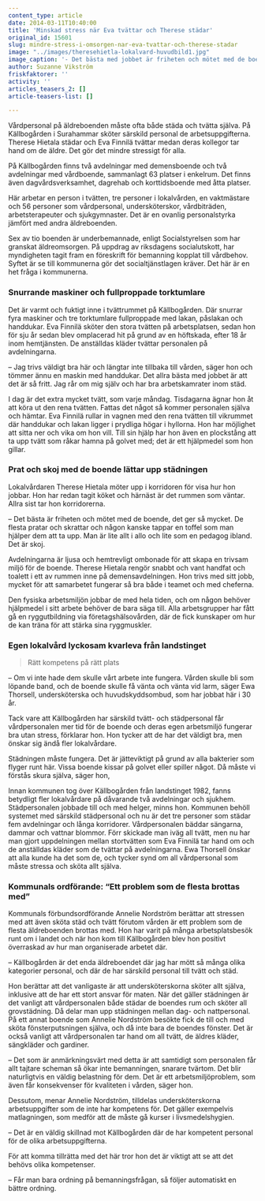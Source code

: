 ```yaml
---
content_type: article
date: 2014-03-11T10:40:00
title: 'Minskad stress när Eva tvättar och Therese städar'
original_id: 15601
slug: mindre-stress-i-omsorgen-nar-eva-tvattar-och-therese-stadar
image: "../images/theresehietla-lokalvard-huvudbild1.jpg"
image_caption: '- Det bästa med jobbet är friheten och mötet med de boende, det ger så mycket, säger Therese Hietala, lokalvårdare på äldreboendet Källbogården i Surahammar.'
author: Suzanne Vikström
friskfaktorer: ''
activity: ''
articles_teasers_2: []
article-teasers-list: []

---
```


Vårdpersonal på äldreboenden måste ofta både städa och tvätta själva. På Källbogården i Surahammar sköter särskild personal de arbetsuppgifterna. Therese Hietala städar och Eva Finnilä tvättar medan deras kollegor tar hand om de äldre. Det gör det mindre stressigt för alla.

På Källbogården finns två avdelningar med demensboende och två avdelningar med vårdboende, sammanlagt 63 platser i enkelrum. Det finns även dagvårdsverksamhet, dagrehab och korttidsboende med åtta platser.

Här arbetar en person i tvätten, tre personer i lokalvården, en vaktmästare och 56 personer som vårdpersonal, undersköterskor, vårdbiträden, arbetsterapeuter och sjukgymnaster. Det är en ovanlig personalstyrka jämfört med andra äldreboenden.

Sex av tio boenden är underbemannade, enligt Socialstyrelsen som har granskat äldreomsorgen. På uppdrag av riksdagens socialutskott, har myndigheten tagit fram en föreskrift för bemanning kopplat till vårdbehov. Syftet är se till kommunerna gör det socialtjänstlagen kräver. Det här är en het fråga i kommunerna.

### Snurrande maskiner och fullproppade torktumlare

Det är varmt och fuktigt inne i tvättrummet på Källbogården. Där snurrar fyra maskiner och tre torktumlare fullproppade med lakan, påslakan och handdukar. Eva Finnilä sköter den stora tvätten på arbetsplatsen, sedan hon för sju år sedan blev omplacerad hit på grund av en höftskada, efter 18 år inom hemtjänsten. De anställdas kläder tvättar personalen på avdelningarna.

– Jag trivs väldigt bra här och längtar inte tillbaka till vården, säger hon och tömmer ännu en maskin med handdukar. Det allra bästa med jobbet är att det är så fritt. Jag rår om mig själv och har bra arbetskamrater inom städ.

I dag är det extra mycket tvätt, som varje måndag. Tisdagarna ägnar hon åt att köra ut den rena tvätten. Fattas det något så kommer personalen själva och hämtar. Eva Finnilä rullar in vagnen med den rena tvätten till vikrummet där handdukar och lakan ligger i prydliga högar i hyllorna. Hon har möjlighet att sitta ner och vika om hon vill. Till sin hjälp har hon även en plockstång att ta upp tvätt som råkar hamna på golvet med; det är ett hjälpmedel som hon gillar.

### Prat och skoj med de boende lättar upp städningen

Lokalvårdaren Therese Hietala möter upp i korridoren för visa hur hon jobbar. Hon har redan tagit köket och härnäst är det rummen som väntar. Allra sist tar hon korridorerna.

– Det bästa är friheten och mötet med de boende, det ger så mycket. De flesta pratar och skrattar och någon kanske tappar en toffel som man hjälper dem att ta upp. Man är lite allt i allo och lite som en pedagog ibland. Det är skoj.

Avdelningarna är ljusa och hemtrevligt ombonade för att skapa en trivsam miljö för de boende. Therese Hietala rengör snabbt och vant handfat och toalett i ett av rummen inne på demensavdelningen. Hon trivs med sitt jobb, mycket för att samarbetet fungerar så bra både i teamet och med cheferna.

Den fysiska arbetsmiljön jobbar de med hela tiden, och om någon behöver hjälpmedel i sitt arbete behöver de bara säga till. Alla arbetsgrupper har fått gå en ryggutbildning via företagshälsovården, där de fick kunskaper om hur de kan träna för att stärka sina ryggmuskler.

### Egen lokalvård lyckosam kvarleva från landstinget

> Rätt kompetens på rätt plats

– Om vi inte hade dem skulle vårt arbete inte fungera. Vården skulle bli som löpande band, och de boende skulle få vänta och vänta vid larm, säger Ewa Thorsell, undersköterska och huvudskyddsombud, som har jobbat här i 30 år.

Tack vare att Källbogården har särskild tvätt- och städpersonal får vårdpersonalen mer tid för de boende och deras egen arbetsmiljö fungerar bra utan stress, förklarar hon. Hon tycker att de har det väldigt bra, men önskar sig ändå fler lokalvårdare.

Städningen måste fungera. Det är jätteviktigt på grund av alla bakterier som flyger runt här. Vissa boende kissar på golvet eller spiller något. Då måste vi förstås skura själva, säger hon,

Innan kommunen tog över Källbogården från landstinget 1982, fanns betydligt fler lokalvårdare på dåvarande två avdelningar och sjukhem. Städpersonalen jobbade till och med helger, minns hon. Kommunen behöll systemet med särskild städpersonal och nu är det tre personer som städar fem avdelningar och långa korridorer. Vårdpersonalen bäddar sängarna, dammar och vattnar blommor. Förr skickade man iväg all tvätt, men nu har man gjort uppdelningen mellan stortvätten som Eva Finnilä tar hand om och de anställdas kläder som de tvättar på avdelningarna. Ewa Thorsell önskar att alla kunde ha det som de, och tycker synd om all vårdpersonal som måste stressa och sköta allt själva.

### Kommunals ordförande: “Ett problem som de flesta brottas med”

Kommunals förbundsordförande Annelie Nordström berättar att stressen med att även sköta städ och tvätt förutom vården är ett problem som de flesta äldreboenden brottas med. Hon har varit på många arbetsplatsbesök runt om i landet och när hon kom till Källbogården blev hon positivt överraskad av hur man organiserade arbetet där.

– Källbogården är det enda äldreboendet där jag har mött så många olika kategorier personal, och där de har särskild personal till tvätt och städ.

Hon berättar att det vanligaste är att undersköterskorna sköter allt själva, inklusive att de har ett stort ansvar för maten. När det gäller städningen är det vanligt att vårdpersonalen både städar de boendes rum och sköter all grovstädning. Då delar man upp städningen mellan dag- och nattpersonal. På ett annat boende som Annelie Nordström besökte fick de till och med sköta fönsterputsningen själva, och då inte bara de boendes fönster. Det är också vanligt att vårdpersonalen tar hand om all tvätt, de äldres kläder, sängkläder och gardiner.

– Det som är anmärkningsvärt med detta är att samtidigt som personalen får allt tajtare scheman så ökar inte bemanningen, snarare tvärtom. Det blir naturligtvis en väldig belastning för dem. Det är ett arbetsmiljöproblem, som även får konsekvenser för kvaliteten i vården, säger hon.

Dessutom, menar Annelie Nordström, tilldelas undersköterskorna arbetsuppgifter som de inte har kompetens för. Det gäller exempelvis matlagningen, som medför att de måste gå kurser i livsmedelshygien.

– Det är en väldig skillnad mot Källbogården där de har kompetent personal för de olika arbetsuppgifterna.

För att komma tillrätta med det här tror hon det är viktigt att se att det behövs olika kompetenser.

– Får man bara ordning på bemanningsfrågan, så följer automatiskt en bättre ordning.

